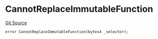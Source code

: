 # CannotReplaceImmutableFunction
[Git Source](https://github.com/thrackle-io/rules-engine/blob/0add9b8cd140006448dad92dd54fc23fca23f012/src/client/token/handler/diamond/HandlerDiamondLib.sol)


```solidity
error CannotReplaceImmutableFunction(bytes4 _selector);
```

